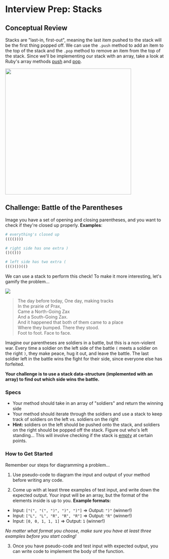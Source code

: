 # Interview Prep: Stacks

## Conceptual Review

Stacks are "last-in, first-out", meaning the last item pushed to the stack will be the first thing popped off. We can use the `.push` method to add an item to the top of the stack and the `.pop` method to remove an item from the top of the stack. Since we'll be implementing our stack with an array, take a look at Ruby's array methods <a href="http://ruby-doc.org/core-2.2.0/Array.html#method-i-push" target="_blank">push</a> and <a href="http://ruby-doc.org/core-2.2.0/Array.html#method-i-pop" target="_blank">pop</a>.

<img src="https://upload.wikimedia.org/wikipedia/commons/thumb/2/29/Data_stack.svg/2000px-Data_stack.svg.png" width="400px">

## Challenge: Battle of the Parentheses

Image you have a set of opening and closing parentheses, and you want to check if they're closed up properly. **Examples**:

```ruby
# everything's closed up
(((())))

# right side has one extra )
()(()))

# left side has two extra (
((()())(()
```

We can use a stack to perform this check! To make it more interesting, let's gamify the problem...

<img src="http://vignette4.wikia.nocookie.net/seuss/images/9/92/Zax_in_prax.jpg/revision/latest?cb=20130206183730">

> The day before today, One day, making tracks<br>
In the prairie of Prax,<br>
Came a North-Going Zax<br>
And a South-Going Zax.<br>
And it happened that both of them came to a place<br>
Where they bumped. There they stood.<br>
Foot to foot. Face to face.<br>

Imagine our parentheses are soldiers in a battle, but this is a non-violent war. Every time a soldier on the left side of the battle `(` meets a soldier on the right `)`, they make peace, hug it out, and leave the battle. The last soldier left in the battle wins the fight for their side, since everyone else has forfeited.

**Your challenge is to use a stack data-structure (implemented with an array) to find out which side wins the battle.**

### Specs

* Your method should take in an array of "soldiers" and return the winning side
* Your method should iterate through the soldiers and use a stack to keep track of soldiers on the left vs. soldiers on the right
* **Hint:** soldiers on the left should be pushed onto the stack, and soldiers on the right should be popped off the stack. Figure out who's left standing... This will involve checking if the stack is <a href="http://ruby-doc.org/core-2.2.0/Array.html#method-i-empty-3F" target="_blank">empty</a> at certain points.

### How to Get Started

Remember our steps for diagramming a problem...

1. Use pseudo-code to diagram the input and output of your method before writing any code.

2. Come up with at least three examples of test input, and write down the expected output. Your input will be an array, but the format of the elements inside is up to you. **Example formats:**
  * Input: `["(", "(", ")", ")", ")"]` => Output: `")"` (winner!)
  * Input: `["L", "L", "R", "R", "R"]` => Output: `"R"` (winner!)
  * Input: `[0, 0, 1, 1, 1]` => Output: `1` (winner!)

  *No matter what format you choose, make sure you have at least three examples before you start coding!*

3. Once you have pseudo-code and test input with expected output, you can write code to implement the body of the function.
